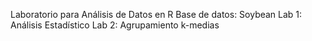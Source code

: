Laboratorio para Análisis de Datos en R
Base de datos: Soybean
Lab 1: Análisis Estadístico
Lab 2: Agrupamiento k-medias